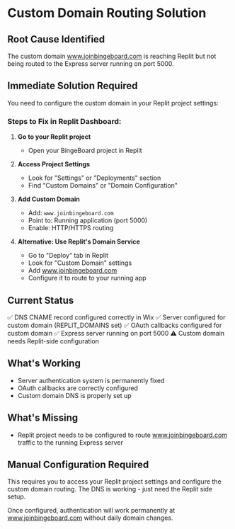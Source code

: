 # Custom Domain Routing Solution

## Root Cause Identified
The custom domain www.joinbingeboard.com is reaching Replit but not being routed to the Express server running on port 5000.

## Immediate Solution Required
You need to configure the custom domain in your Replit project settings:

### Steps to Fix in Replit Dashboard:

1. **Go to your Replit project**
   - Open your BingeBoard project in Replit

2. **Access Project Settings**
   - Look for "Settings" or "Deployments" section
   - Find "Custom Domains" or "Domain Configuration"

3. **Add Custom Domain**
   - Add: `www.joinbingeboard.com`
   - Point to: Running application (port 5000)
   - Enable: HTTP/HTTPS routing

4. **Alternative: Use Replit's Domain Service**
   - Go to "Deploy" tab in Replit
   - Look for "Custom Domain" settings
   - Add www.joinbingeboard.com
   - Configure it to route to your running app

## Current Status
✅ DNS CNAME record configured correctly in Wix
✅ Server configured for custom domain (REPLIT_DOMAINS set)
✅ OAuth callbacks configured for custom domain
✅ Express server running on port 5000
⚠️ Custom domain needs Replit-side configuration

## What's Working
- Server authentication system is permanently fixed
- OAuth callbacks are correctly configured
- Custom domain DNS is properly set up

## What's Missing
- Replit project needs to be configured to route www.joinbingeboard.com traffic to the running Express server

## Manual Configuration Required
This requires you to access your Replit project settings and configure the custom domain routing. The DNS is working - just need the Replit side setup.

Once configured, authentication will work permanently at www.joinbingeboard.com without daily domain changes.